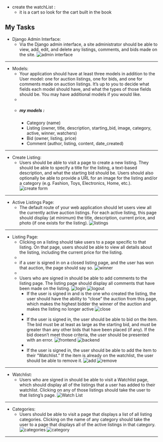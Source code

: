 - create the watchList :
    - it is a cart so look for the cart built in the book
## My Tasks
- Django Admin Interface: 
  - Via the Django admin interface, a site administrator should be able to view, add, edit, and delete any listings, comments, and bids made on the site.
![admin interface](readme_media/admin.PNG)
-----
- Models: 
  - Your application should have at least three models in addition to the User model: one for auction listings, one for bids, and one for comments made on auction listings. It’s up to you to decide what fields each model should have, and what the types of those fields should be. You may have additional models if you would like.
  - 
  - ##### my models :
    - Category (name)
    - Listing (owner, title, description, starting_bid, image, category, active, winner, watchers)
    - Bid (owner, listing, price)
    - Comment (author, listing, content, date_created)
----
- Create Listing: 
  - Users should be able to visit a page to create a new listing. They should be able to specify a title for the listing, a text-based description, and what the starting bid should be. Users should also optionally be able to provide a URL for an image for the listing and/or a category (e.g. Fashion, Toys, Electronics, Home, etc.).
![create form](readme_media/listing_create_form.PNG)

---
- Active Listings Page: 
  - The default route of your web application should let users view all the currently active auction listings. For each active listing, this page should display (at minimum) the title, description, current price, and photo (if one exists for the listing).
![listings](readme_media/listings.PNG)
    
---
- Listing Page: 
  - Clicking on a listing should take users to a page specific to that listing. On that page, users should be able to view all details about the listing, including the current price for the listing.
  -
  - if a user is signed in on a closed listing page, and the user has won that auction, the page should say so.
   ![winner](readme_media/inner.PNG)
  - 
  - Users who are signed in should be able to add comments to the listing page. The listing page should display all comments that have been made on the listing.
![login](readme_media/comments_login.PNG)
![logout](readme_media/comment_logout.PNG)
    - If the user is signed in and is the one who created the listing, the user should have the ability to “close” the auction from this page, which makes the highest bidder the winner of the auction and makes the listing no longer active
![close](readme_media/close.PNG)
    - 
    - If the user is signed in, the user should be able to bid on the item. The bid must be at least as large as the starting bid, and must be greater than any other bids that have been placed (if any). If the bid doesn’t meet those criteria, the user should be presented with an error.
![frontend](readme_media/frontend_check.PNG)
![backend](readme_media/backend_check.PNG)
    -
    - If the user is signed in, the user should be able to add the item to their “Watchlist.” If the item is already on the watchlist, the user should be able to remove it.
![add](readme_media/add.PNG)
![remove](readme_media/remove.PNG)
      
----
- Watchlist: 
    - Users who are signed in should be able to visit a Watchlist page, which should display all of the listings that a user has added to their watchlist. Clicking on any of those listings should take the user to that listing’s page.
![Watch List](readme_media/watchlist.PNG)

---
- Categories: 
  - Users should be able to visit a page that displays a list of all listing categories. Clicking on the name of any category should take the user to a page that displays all of the active listings in that category.
![categories](readme_media/categories.PNG)
![category](readme_media/category.PNG)

---
